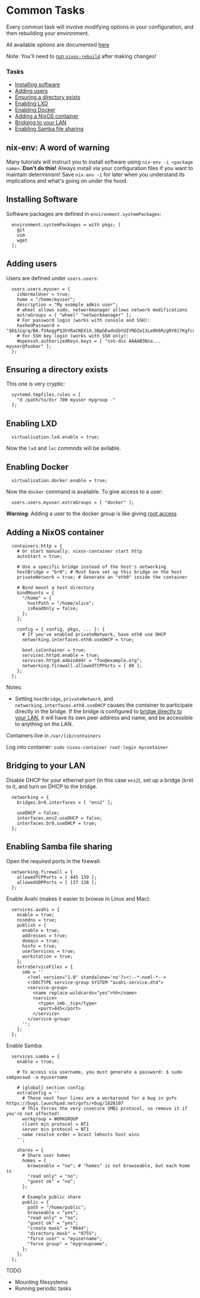 Common Tasks
============

Every common task will involve modifying options in your configuration, and then rebuilding your environment.

All available options are documented [here](https://nixos.org/manual/nixos/stable/options.html)

Note: You'll need to [run `nixos-rebuild`](fundamentals.md#how-do-i-apply-my-configuration-changes) after making changes!


### Tasks

* [Installing software](#installing-software)
* [Adding users](#adding-users)
* [Ensuring a directory exists](#ensuring-a-directory-exists)
* [Enabling LXD](#enabling-lxd)
* [Enabling Docker](#enabling-docker)
* [Adding a NixOS container](#adding-a-nixos-container)
* [Bridging to your LAN](#bridging-to-your-lan)
* [Enabling Samba file sharing](#enabling-samba-file-sharing)



nix-env: A word of warning
--------------------------

Many tutorials will instruct you to install software using `nix-env -i <package name>`. **Don't do this!** Always install via your configuration files if you want to maintain determinism! Save `nix-env -i` for later when you understand its implications and what's going on under the hood.



Installing Software
-------------------

Software packages are defined in `environment.systemPackages`:

```
  environment.systemPackages = with pkgs; [
    git
    vim
    wget
  ];
```



Adding users
------------

Users are defined under `users.users`:

```
  users.users.myuser = {
    isNormalUser = true;
    home = "/home/myuser";
    description = "My example admin user";
    # wheel allows sudo, networkmanager allows network modifications
    extraGroups = [ "wheel" "networkmanager" ];
    # For password login (works with console and SSH):
    hashedPassword = "$6$Jiqrq/BA.fVAogyP$3hYRaCNEX1X.3BpGEwdnGbtUIYRDZe13Le0K6RzgRY817KgfcnNCvyH6qy7pdhuYLD7ZMxu.HBOpakb9/iDqa.";
    # For SSH key login (works with SSH only):
    #openssh.authorizedKeys.keys = [ "ssh-dss AAAAB3Nza... myuser@foobar" ];
  };
```



Ensuring a directory exists
---------------------------

This one is very cryptic:

```
  systemd.tmpfiles.rules = [
    "d /path/to/dir 700 myuser mygroup -"
  ];
```



Enabling LXD
------------

```
  virtualisation.lxd.enable = true;
```

Now the `lxd` and `lxc` commnds will be avilable.



Enabling Docker
---------------
```
  virtualisation.docker.enable = true;
```

Now the `docker` command is available. To give access to a user:

```
  users.users.myuser.extraGroups = [ "docker" ];
```

**Warning**: Adding a user to the docker group is like giving [root access](https://github.com/moby/moby/issues/9976)



Adding a NixOS container
------------------------

```
  containers.http = {
    # Or start manually: nixos-container start http
    autoStart = true;

    # Use a specific bridge instead of the host's networking
    hostBridge = "br0"; # Must have set up this bridge on the host
    privateNetwork = true; # Generate an "eth0" inside the container

    # Bind mount a host directory
    bindMounts = {
      "/home" = {
        hostPath = "/home/alice";
        isReadOnly = false;
      };
    };

    config = { config, pkgs, ... }: {
      # If you've enabled privateNetwork, have eth0 use DHCP
      networking.interfaces.eth0.useDHCP = true;

      boot.isContainer = true;
      services.httpd.enable = true;
      services.httpd.adminAddr = "foo@example.org";
      networking.firewall.allowedTCPPorts = [ 80 ];
    };
  };
```

Notes:
- Setting `hostBridge`, `privateNetwork`, and `networking.interfaces.eth0.useDHCP` causes the container to participate directly in the bridge. If the bridge is configured to [bridge directly to your LAN](#bridging-to-your-lan), it will have its own peer address and name, and be accessible to anything on the LAN.

Containers live in `/var/lib/containers`

Log into container: `sudo nixos-container root-login mycontainer`



Bridging to your LAN
--------------------

Disable DHCP for your ethernet port (in this case `ens2`), set up a bridge (`br0`) to it, and turn on DHCP to the bridge.

```
  networking = {
    bridges.br0.interfaces = [ "ens2" ];

    useDHCP = false;
    interfaces.ens2.useDHCP = false;
    interfaces.br0.useDHCP = true;
  };
```


Enabling Samba file sharing
---------------------------

Open the required ports in the firewall:

```
  networking.firewall = {
    allowedTCPPorts = [ 445 139 ];
    allowedUDPPorts = [ 137 138 ];
  };
```

Enable Avahi (makes it easier to browse in Linux and Mac):

```
  services.avahi = {
    enable = true;
    nssmdns = true;
    publish = {
      enable = true;
      addresses = true;
      domain = true;
      hinfo = true;
      userServices = true;
      workstation = true;
    };
    extraServiceFiles = {
      smb = ''
        <?xml version="1.0" standalone='no'?><!--*-nxml-*-->
        <!DOCTYPE service-group SYSTEM "avahi-service.dtd">
        <service-group>
          <name replace-wildcards="yes">%h</name>
          <service>
            <type>_smb._tcp</type>
            <port>445</port>
          </service>
        </service-group>
      '';
    };
  };
```

Enable Samba:

```
  services.samba = {
    enable = true;

    # To access via username, you must generate a password: $ sudo smbpasswd -a myusername

    # [global] section config:
    extraConfig = ''
      # These next four lines are a workaround for a bug in gvfs https://bugs.launchpad.net/gvfs/+bug/1828107
      # This forces the very insecure SMB1 protocol, so remove it if you're not affected!
      workgroup = WORKGROUP
      client min protocol = NT1
      server min protocol = NT1
      name resolve order = bcast lmhosts host wins
    '';

    shares = {
      # Share user homes
      homes = {
        browseable = "no"; # "homes" is not browseable, but each home is
        "read only" = "no";
        "guest ok" = "no";
      };

      # Example public share
      public = {
        path = "/home/public";
        browseable = "yes";
        "read only" = "no";
        "guest ok" = "yes";
        "create mask" = "0644";
        "directory mask" = "0755";
        "force user" = "myusername";
        "force group" = "mygroupname";
      };
    };
  };
```








TODO

* Mounting filesystems
* Running periodic tasks
